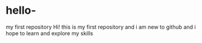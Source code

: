 # hello-
my first repository
Hi!
this is my first repository and i am new to github and i hope to learn and explore my skills
